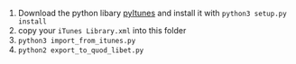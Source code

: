 1. Download the python libary [pyItunes](https://github.com/liamks/pyitunes) and install it with `python3 setup.py install`
2. copy your `iTunes Library.xml` into this folder
3. `python3 import_from_itunes.py`
4. `python2 export_to_quod_libet.py`